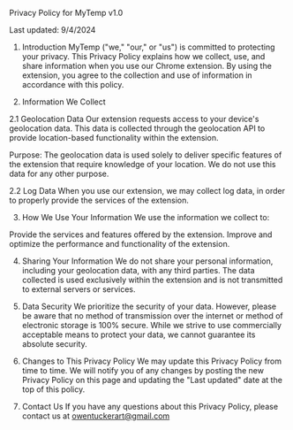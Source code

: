 Privacy Policy for MyTemp v1.0

Last updated: 9/4/2024

1. Introduction
MyTemp ("we," "our," or "us") is committed to protecting your privacy. This Privacy Policy explains how we collect, use, and share information when you use our Chrome extension. By using the extension, you agree to the collection and use of information in accordance with this policy.

2. Information We Collect
   
2.1 Geolocation Data
Our extension requests access to your device's geolocation data. This data is collected through the geolocation API to provide location-based functionality within the extension. 

Purpose: The geolocation data is used solely to deliver specific features of the extension that require knowledge of your location. We do not use this data for any other purpose.

2.2 Log Data
When you use our extension, we may collect log data, in order to properly provide the services of the extension. 

3. How We Use Your Information
We use the information we collect to:

Provide the services and features offered by the extension.
Improve and optimize the performance and functionality of the extension.

4. Sharing Your Information
We do not share your personal information, including your geolocation data, with any third parties. The data collected is used exclusively within the extension and is not transmitted to external servers or services.

5. Data Security
We prioritize the security of your data. However, please be aware that no method of transmission over the internet or method of electronic storage is 100% secure. While we strive to use commercially acceptable means to protect your data, we cannot guarantee its absolute security.

6. Changes to This Privacy Policy
We may update this Privacy Policy from time to time. We will notify you of any changes by posting the new Privacy Policy on this page and updating the "Last updated" date at the top of this policy.

7. Contact Us
If you have any questions about this Privacy Policy, please contact us at owentuckerart@gmail.com 
